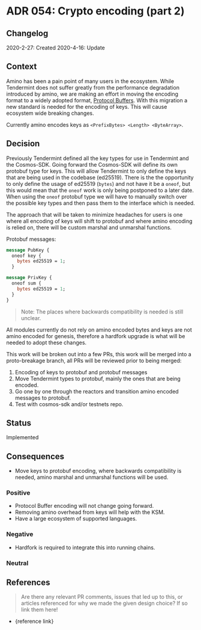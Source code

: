 # ADR 054: Crypto encoding (part 2)

## Changelog

2020-2-27: Created
2020-4-16: Update

## Context

Amino has been a pain point of many users in the ecosystem. While Tendermint does not suffer greatly from the performance degradation introduced by amino, we are making an effort in moving the encoding format to a widely adopted format, [Protocol Buffers](https://developers.google.com/protocol-buffers). With this migration a new standard is needed for the encoding of keys. This will cause ecosystem wide breaking changes.

Currently amino encodes keys as `<PrefixBytes> <Length> <ByteArray>`.

## Decision

Previously Tendermint defined all the key types for use in Tendermint and the Cosmos-SDK. Going forward the Cosmos-SDK will define its own protobuf type for keys. This will allow Tendermint to only define the keys that are being used in the codebase (ed25519).
There is the the opportunity to only define the usage of ed25519 (`bytes`) and not have it be a `oneof`, but this would mean that the `oneof` work is only being postponed to a later date. When using the `oneof` protobuf type we will have to manually switch over the possible key types and then pass them to the interface which is needed.

The approach that will be taken to minimize headaches for users is one where all encoding of keys will shift to protobuf and where amino encoding is relied on, there will be custom marshal and unmarshal functions.

Protobuf messages:

```proto
message PubKey {
  oneof key {
    bytes ed25519 = 1;
  }

message PrivKey {
  oneof sum {
    bytes ed25519 = 1;
  }
}
```

> Note: The places where backwards compatibility is needed is still unclear.

All modules currently do not rely on amino encoded bytes and keys are not amino encoded for genesis, therefore a hardfork upgrade is what will be needed to adopt these changes.

This work will be broken out into a few PRs, this work will be merged into a proto-breakage branch, all PRs will be reviewed prior to being merged:

1. Encoding of keys to protobuf and protobuf messages
2. Move Tendermint types to protobuf, mainly the ones that are being encoded.
3. Go one by one through the reactors and transition amino encoded messages to protobuf.
4. Test with cosmos-sdk and/or testnets repo.

## Status

Implemented

## Consequences

- Move keys to protobuf encoding, where backwards compatibility is needed, amino marshal and unmarshal functions will be used.

### Positive

- Protocol Buffer encoding will not change going forward.
- Removing amino overhead from keys will help with the KSM.
- Have a large ecosystem of supported languages.

### Negative

- Hardfork is required to integrate this into running chains.

### Neutral

## References

> Are there any relevant PR comments, issues that led up to this, or articles referenced for why we made the given design choice? If so link them here!

- {reference link}

